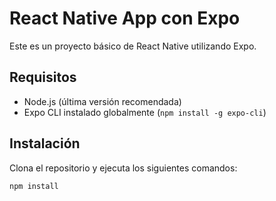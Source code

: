 # React Native App con Expo

Este es un proyecto básico de React Native utilizando Expo.

## Requisitos

- Node.js (última versión recomendada)
- Expo CLI instalado globalmente (`npm install -g expo-cli`)

## Instalación

Clona el repositorio y ejecuta los siguientes comandos:

```sh
npm install
